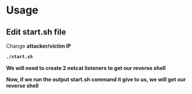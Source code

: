 <h1> Usage </h1>

<h2>Edit start.sh file</h2>

<p>Change <b>attacker/victim IP</p>

````bash
./start.sh
````

<p>We will need to create 2 netcat listeners to get our reverse shell</p>
<p>Now, if we run the output start.sh command it give to us, we will get our reverse shell</p>


